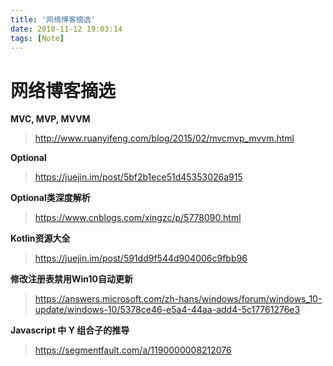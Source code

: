 ```yaml
---
title: '网络博客摘选'
date: 2018-11-12 19:03:14
tags: [Note]
---
```



# 网络博客摘选

**MVC, MVP, MVVM**
>http://www.ruanyifeng.com/blog/2015/02/mvcmvp_mvvm.html

**Optional**
>https://juejin.im/post/5bf2b1ece51d45353026a915

**Optional类深度解析**
>https://www.cnblogs.com/xingzc/p/5778090.html

**Kotlin资源大全**
>https://juejin.im/post/591dd9f544d904006c9fbb96

**修改注册表禁用Win10自动更新**
>https://answers.microsoft.com/zh-hans/windows/forum/windows_10-update/windows-10/5378ce46-e5a4-44aa-add4-5c17761276e3

**Javascript 中 Y 组合子的推导**
>https://segmentfault.com/a/1190000008212076

<!-- more -->